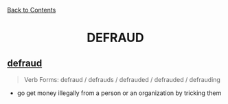 ﻿[Back to Contents](../../../README.md)


<h1 style="text-align: center;">DEFRAUD</h1>


## [defraud](https://www.oxfordlearnersdictionaries.com/definition/english/defraud)
> Verb Forms: defraud / defrauds / defrauded / defrauded / defrauding
- go get money illegally from a person or an organization by tricking them
